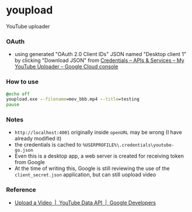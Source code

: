youpload
========
YouTube uploader

### OAuth
- using generated "OAuth 2.0 Client IDs" JSON named "Desktop client 1" by clicking "Download JSON" from [Credentials – APIs & Services – My YouTube Uploader – Google Cloud console](https://console.cloud.google.com/apis/credentials?project=my-youtube-360812)

### How to use
```cmd
@echo off
youpload.exe --filename=mov_bbb.mp4 --title=testing
pause
```

### Notes
- `http://localhost:4001` originally inside `openURL` may be wrong (I have already modified it)
- the credentials is cached to `%USERPROFILE%\.credentials\youtube-go.json`
- Even this is a desktop app, a web server is created for receiving token from Google
- At the time of writing this, Google is still reviewing the use of the `client_secret.json` application, but can still uopload video

### Reference
- [Upload a Video  |  YouTube Data API  |  Google Developers](https://developers.google.com/youtube/v3/guides/uploading_a_video#Sample_Code)

